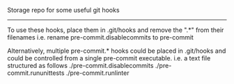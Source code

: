 Storage repo for some useful git hooks

------------------------------------------

To use these hooks, place them in .git/hooks and remove the ".*" from their filenames
i.e. rename pre-commit.disablecommits to pre-commit

Alternatively, multiple pre-commit.* hooks could be placed in .git/hooks and could be controlled
from a single pre-commit executable.
i.e. a text file structured as follows
./pre-commit.disablecommits
./pre-commit.rununittests
./pre-commit.runlinter
